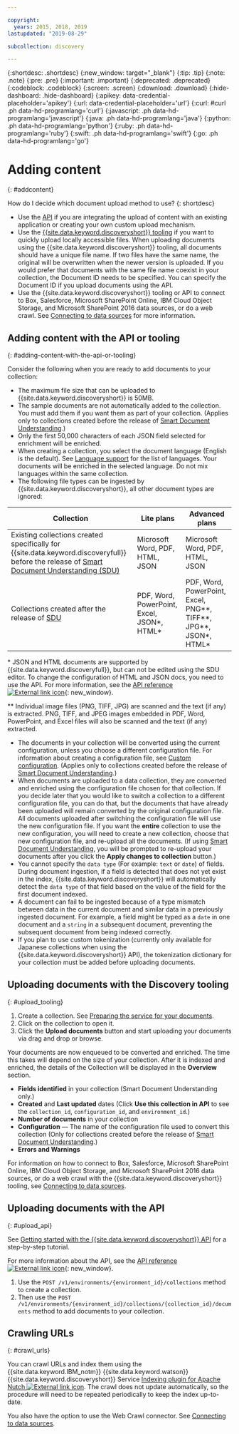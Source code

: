 ```yaml
---

copyright:
  years: 2015, 2018, 2019
lastupdated: "2019-08-29"

subcollection: discovery

---
```


{:shortdesc: .shortdesc}
{:new_window: target="_blank"}
{:tip: .tip}
{:note: .note}
{:pre: .pre}
{:important: .important}
{:deprecated: .deprecated}
{:codeblock: .codeblock}
{:screen: .screen}
{:download: .download}
{:hide-dashboard: .hide-dashboard}
{:apikey: data-credential-placeholder='apikey'} 
{:url: data-credential-placeholder='url'}
{:curl: #curl .ph data-hd-programlang='curl'}
{:javascript: .ph data-hd-programlang='javascript'}
{:java: .ph data-hd-programlang='java'}
{:python: .ph data-hd-programlang='python'}
{:ruby: .ph data-hd-programlang='ruby'}
{:swift: .ph data-hd-programlang='swift'}
{:go: .ph data-hd-programlang='go'}

# Adding content
{: #addcontent}

How do I decide which document upload method to use?
{: shortdesc}

-   Use the [API](/docs/services/discovery?topic=discovery-gs-api#gs-api) if you are integrating the upload of content with an existing application or creating your own custom upload mechanism.
-   Use the [{{site.data.keyword.discoveryshort}} tooling](/docs/services/discovery?topic=discovery-getting-started#getting-started) if you want to quickly upload locally accessible files.
    When uploading documents using the {{site.data.keyword.discoveryshort}} tooling, all documents should have a unique file name. If two files have the same name, the original will be overwritten when the newer version is uploaded. If you would prefer that documents with the same file name coexist in your collection, the Document ID needs to be specified. You can specify the Document ID if you upload documents using the API.
-   Use the {{site.data.keyword.discoveryshort}} tooling or API to connect to Box, Salesforce, Microsoft SharePoint Online, IBM Cloud Object Storage, and Microsoft SharePoint 2016 data sources, or do a web crawl. See [Connecting to data sources](/docs/services/discovery?topic=discovery-sources#sources) for more information.

## Adding content with the API or tooling
{: #adding-content-with-the-api-or-tooling}

Consider the following when you are ready to add documents to your collection:

-   The maximum file size that can be uploaded to {{site.data.keyword.discoveryshort}} is 50MB.
-   The sample documents are not automatically added to the collection. You must add them if you want them as part of your collection. (Applies only to collections created before the release of [Smart Document Understanding](/docs/services/discovery?topic=discovery-sdu#sdu).)
-   Only the first 50,000 characters of each JSON field selected for enrichment will be enriched.
-   When creating a collection, you select the document language (English is the default). See [Language support](/docs/services/discovery?topic=discovery-language-support#language-support) for the list of languages. Your documents will be enriched in the selected language. Do not mix languages within the same collection.
-   The following file types can be ingested by {{site.data.keyword.discoveryshort}}, all other document types are ignored:

Collection | Lite plans | Advanced plans 
---------------- | ------------------------------ | ------------------------------------------- 
Existing collections created specifically for {{site.data.keyword.discoveryfull}} before the release of [Smart Document Understanding (SDU)](/docs/services/discovery?topic=discovery-release-notes#22jan19) | Microsoft Word, PDF, HTML, JSON | Microsoft Word, PDF, HTML, JSON     
Collections created after the release of [SDU](/docs/services/discovery?topic=discovery-sdu#sdu) | PDF, Word, PowerPoint, Excel, JSON\*, HTML\* | PDF, Word, PowerPoint, Excel, PNG\*\*, TIFF\*\*, JPG\*\*, JSON\*, HTML\* 
    
\* JSON and HTML documents are supported by {{site.data.keyword.discoveryfull}}, but can not be edited using the SDU editor. To change the configuration of HTML and JSON docs, you need to use the API. For more information, see the [API reference ![External link icon](../../icons/launch-glyph.svg "External link icon")](https://{DomainName}/apidocs/discovery/){: new_window}.

\*\* Individual image files (PNG, TIFF, JPG) are scanned and the text (if any) is extracted. PNG, TIFF, and JPEG images embedded in PDF, Word, PowerPoint, and Excel files will also be scanned and the text (if any) extracted.
-   The documents in your collection will be converted using the current configuration, unless you choose a different configuration file. For information about creating a configuration file, see [Custom configuration](/docs/services/discovery?topic=discovery-configservice#custom-configuration). (Applies only to collections created before the release of [Smart Document Understanding](/docs/services/discovery?topic=discovery-sdu#sdu).)
-   When documents are uploaded to a data collection, they are converted and enriched using the configuration file chosen for that collection. If you decide later that you would like to switch a collection to a different configuration file, you can do that, but the documents that have already been uploaded will remain converted by the original configuration file. All documents uploaded after switching the configuration file will use the new configuration file. If you want the **entire** collection to use the new configuration, you will need to create a new collection, choose that new configuration file, and re-upload all the documents. (If using [Smart Document Understanding](/docs/services/discovery?topic=discovery-sdu#sdu), you will be prompted to re-upload your documents after you click the **Apply changes to collection** button.)
-   You cannot specify the `data type` (For example: `text` or `date`) of fields. During document ingestion, if a field is detected that does not yet exist in the index, {{site.data.keyword.discoveryshort}} will automatically detect the `data type` of that field based on the value of the field for the first document indexed.
-   A document can fail to be ingested because of a type mismatch between data in the current document and similar data in a previously ingested document. For example, a field might be typed as a `date` in one document and a `string` in a subsequent document, preventing the subsequent document from being indexed correctly.
-   If you plan to use custom tokenization (currently only available for Japanese collections when using the {{site.data.keyword.discoveryshort}} API), the tokenization dictionary for your collection must be added before uploading documents.

## Uploading documents with the Discovery tooling
{: #upload_tooling}

1.  Create a collection. See [Preparing the service for your documents](/docs/services/discovery?topic=discovery-configservice#preparing-the-service-for-your-documents).
1.  Click on the collection to open it.
1.  Click the **Upload documents** button and start uploading your documents via drag and drop or browse.

Your documents are now enqueued to be converted and enriched. The time this takes will depend on the size of your collection. After it is indexed and enriched, the details of the Collection will be displayed in the **Overview** section.

-   **Fields identified** in your collection (Smart Document Understanding only.)
-   **Created** and **Last updated** dates (Click **Use this collection in API** to see the `collection_id`, `configuration_id`, and `environment_id`.)
-   **Number of documents** in your collection
-   **Configuration** — The name of the configuration file used to convert this collection (Only for collections created before the release of [Smart Document Understanding](/docs/services/discovery?topic=discovery-sdu#sdu).)
-   **Errors and Warnings**

For information on how to connect to Box, Salesforce, Microsoft SharePoint Online, IBM Cloud Object Storage, and Microsoft SharePoint 2016 data sources, or do a web crawl with the {{site.data.keyword.discoveryshort}} tooling, see [Connecting to data sources](/docs/services/discovery?topic=discovery-sources#sources).


## Uploading documents with the API
{: #upload_api}

See [Getting started with the {{site.data.keyword.discoveryshort}} API](/docs/services/discovery?topic=discovery-gs-api#gs-api) for a step-by-step tutorial.

For more information about the API, see the [API reference ![External link icon](../../icons/launch-glyph.svg "External link icon")](https://{DomainName}/apidocs/discovery/){: new_window}.

1.  Use the `POST /v1/environments/{environment_id}/collections` method to create a collection.
1.  Then use the `POST /v1/environments/{environment_id}/collections/{collection_id}/documents` method to add documents to your collection.

## Crawling URLs
{: #crawl_urls}

You can crawl URLs and index them using the {{site.data.keyword.IBM_notm}} {{site.data.keyword.watson}} {{site.data.keyword.discoveryshort}} Service [Indexing plugin for Apache Nutch ![External link icon](../../icons/launch-glyph.svg "External link icon")](https://github.com/IBM-Watson/nutch-indexer-discovery). The crawl does not update automatically, so the procedure will need to be repeated periodically to keep the index up-to-date. 

You also have the option to use the Web Crawl connector. See [Connecting to data sources](/docs/services/discovery?topic=discovery-sources#connectwebcrawl).
